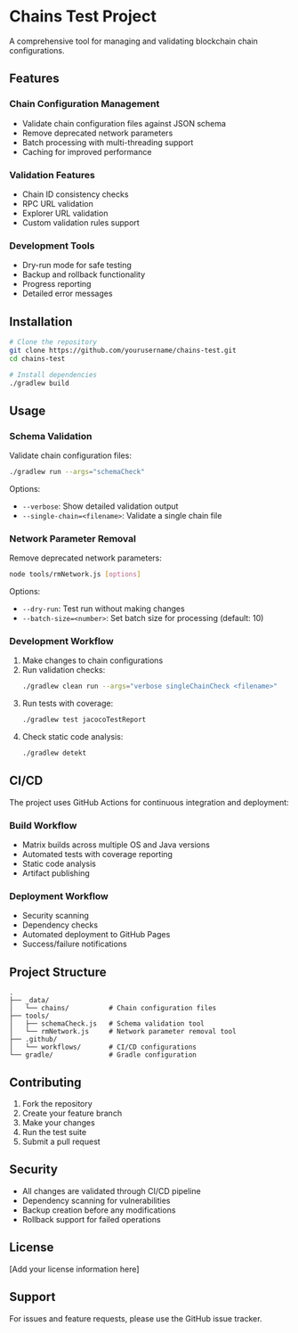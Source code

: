 # Chains Test Project

A comprehensive tool for managing and validating blockchain chain configurations.

## Features

### Chain Configuration Management
- Validate chain configuration files against JSON schema
- Remove deprecated network parameters
- Batch processing with multi-threading support
- Caching for improved performance

### Validation Features
- Chain ID consistency checks
- RPC URL validation
- Explorer URL validation
- Custom validation rules support

### Development Tools
- Dry-run mode for safe testing
- Backup and rollback functionality
- Progress reporting
- Detailed error messages

## Installation

```bash
# Clone the repository
git clone https://github.com/yourusername/chains-test.git
cd chains-test

# Install dependencies
./gradlew build
```

## Usage

### Schema Validation

Validate chain configuration files:

```bash
./gradlew run --args="schemaCheck"
```

Options:
- `--verbose`: Show detailed validation output
- `--single-chain=<filename>`: Validate a single chain file

### Network Parameter Removal

Remove deprecated network parameters:

```bash
node tools/rmNetwork.js [options]
```

Options:
- `--dry-run`: Test run without making changes
- `--batch-size=<number>`: Set batch size for processing (default: 10)

### Development Workflow

1. Make changes to chain configurations
2. Run validation checks:
   ```bash
   ./gradlew clean run --args="verbose singleChainCheck <filename>"
   ```
3. Run tests with coverage:
   ```bash
   ./gradlew test jacocoTestReport
   ```
4. Check static code analysis:
   ```bash
   ./gradlew detekt
   ```

## CI/CD

The project uses GitHub Actions for continuous integration and deployment:

### Build Workflow
- Matrix builds across multiple OS and Java versions
- Automated tests with coverage reporting
- Static code analysis
- Artifact publishing

### Deployment Workflow
- Security scanning
- Dependency checks
- Automated deployment to GitHub Pages
- Success/failure notifications

## Project Structure

```
.
├── _data/
│   └── chains/          # Chain configuration files
├── tools/
│   ├── schemaCheck.js   # Schema validation tool
│   └── rmNetwork.js     # Network parameter removal tool
├── .github/
│   └── workflows/       # CI/CD configurations
└── gradle/              # Gradle configuration
```

## Contributing

1. Fork the repository
2. Create your feature branch
3. Make your changes
4. Run the test suite
5. Submit a pull request

## Security

- All changes are validated through CI/CD pipeline
- Dependency scanning for vulnerabilities
- Backup creation before any modifications
- Rollback support for failed operations

## License

[Add your license information here]

## Support

For issues and feature requests, please use the GitHub issue tracker.
